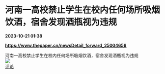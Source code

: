 # 河南一高校禁止学生在校内任何场所吸烟饮酒，宿舍发现酒瓶视为违规

**2023-10-21 01:38**

**https://www.thepaper.cn/newsDetail_forward_25004658**

河南一高校禁止学生在校内任何场所吸烟饮酒，宿舍发现酒瓶视为违规  
![](https://img3.chouti.com/CHOUTI_231021_80D7872467C949F699233BA09AD80649.jpg)  
[评论](https://m.chouti.com/link/40355156)